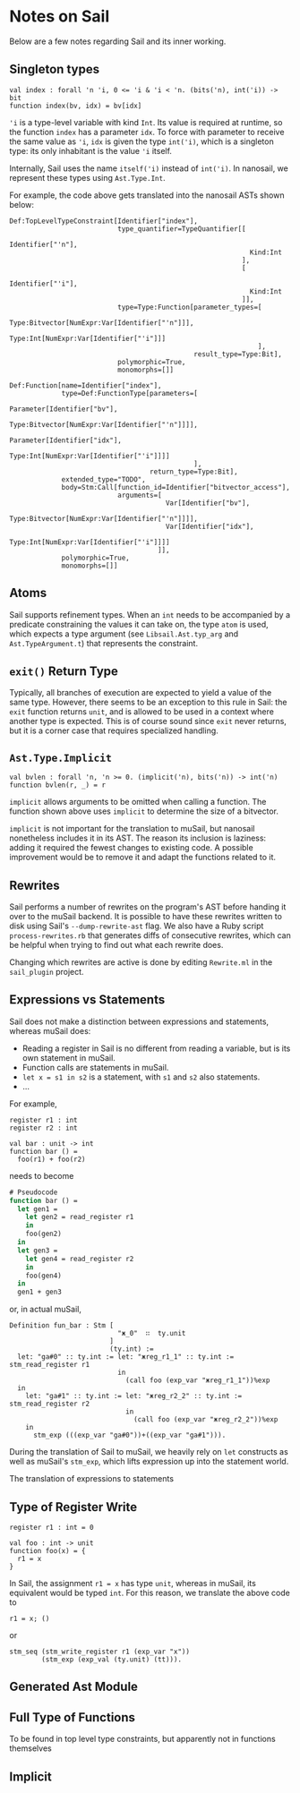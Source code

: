 # Notes on Sail

Below are a few notes regarding Sail and its inner working.

## Singleton types

```sail
val index : forall 'n 'i, 0 <= 'i & 'i < 'n. (bits('n), int('i)) -> bit
function index(bv, idx) = bv[idx]
```
`'i` is a type-level variable with kind `Int`.
Its value is required at runtime, so the function `index` has a parameter `idx`.
To force with parameter to receive the same value as `'i`,
`idx` is given the type `int('i)`, which is a singleton type:
its only inhabitant is the value `'i` itself.

Internally, Sail uses the name `itself('i)` instead of `int('i)`.
In nanosail, we represent these types using `Ast.Type.Int`.

For example, the code above gets translated into the nanosail ASTs shown below:

```text
Def:TopLevelTypeConstraint[Identifier["index"],
                           type_quantifier=TypeQuantifier[[
                                                            Identifier["'n"],
                                                            Kind:Int
                                                          ],
                                                          [
                                                            Identifier["'i"],
                                                            Kind:Int
                                                          ]],
                           type=Type:Function[parameter_types=[
                                                                Type:Bitvector[NumExpr:Var[Identifier["'n"]]],
                                                                Type:Int[NumExpr:Var[Identifier["'i"]]]
                                                              ],
                                              result_type=Type:Bit],
                           polymorphic=True,
                           monomorphs=[]]

Def:Function[name=Identifier["index"],
             type=Def:FunctionType[parameters=[
                                                Parameter[Identifier["bv"],
                                                          Type:Bitvector[NumExpr:Var[Identifier["'n"]]]],
                                                Parameter[Identifier["idx"],
                                                          Type:Int[NumExpr:Var[Identifier["'i"]]]]
                                              ],
                                   return_type=Type:Bit],
             extended_type="TODO",
             body=Stm:Call[function_id=Identifier["bitvector_access"],
                           arguments=[
                                       Var[Identifier["bv"],
                                           Type:Bitvector[NumExpr:Var[Identifier["'n"]]]],
                                       Var[Identifier["idx"],
                                           Type:Int[NumExpr:Var[Identifier["'i"]]]]
                                     ]],
             polymorphic=True,
             monomorphs=[]]
```

## Atoms

Sail supports refinement types.
When an `int` needs to be accompanied by a predicate constraining the values it can take on,
the type `atom` is used, which expects a type argument (see `Libsail.Ast.typ_arg` and `Ast.TypeArgument.t`)
that represents the constraint.

## `exit()` Return Type

Typically, all branches of execution are expected to yield a value of the same type.
However, there seems to be an exception to this rule in Sail:
the `exit` function returns `unit`, and is allowed to be used in a context where another type is expected.
This is of course sound since `exit` never returns, but it is a corner case that requires specialized handling.

## `Ast.Type.Implicit`

```sail
val bvlen : forall 'n, 'n >= 0. (implicit('n), bits('n)) -> int('n)
function bvlen(r, _) = r
```

`implicit` allows arguments to be omitted when calling a function.
The function shown above uses `implicit` to determine the size of a bitvector.

`implicit` is not important for the translation to muSail, but nanosail nonetheless includes it in its AST.
The reason its inclusion is laziness: adding it required the fewest changes to existing code.
A possible improvement would be to remove it and adapt the functions related to it.

## Rewrites

Sail performs a number of rewrites on the program's AST before handing it over to the muSail backend.
It is possible to have these rewrites written to disk using Sail's `--dump-rewrite-ast` flag.
We also have a Ruby script `process-rewrites.rb` that generates diffs of consecutive rewrites,
which can be helpful when trying to find out what each rewrite does.

Changing which rewrites are active is done by editing `Rewrite.ml` in the `sail_plugin` project.

## Expressions vs Statements

Sail does not make a distinction between expressions and statements, whereas muSail does:

* Reading a register in Sail is no different from reading a variable, but is its own statement in muSail.
* Function calls are statements in muSail.
* `let x = s1 in s2` is a statement, with `s1` and `s2` also statements.
* ...

For example,

```sail
register r1 : int
register r2 : int

val bar : unit -> int
function bar () =
  foo(r1) + foo(r2)
```

needs to become

```ocaml
# Pseudocode
function bar () =
  let gen1 = 
    let gen2 = read_register r1
    in
    foo(gen2)
  in
  let gen3 =
    let gen4 = read_register r2
    in
    foo(gen4)
  in
  gen1 + gen3
```

or, in actual muSail,

```coq
Definition fun_bar : Stm [
                           "ж_0"  ∷  ty.unit
                         ]
                         (ty.int) :=
  let: "ga#0" :: ty.int := let: "жreg_r1_1" :: ty.int := stm_read_register r1
                           in
                             (call foo (exp_var "жreg_r1_1"))%exp
  in
    let: "ga#1" :: ty.int := let: "жreg_r2_2" :: ty.int := stm_read_register r2
                             in
                               (call foo (exp_var "жreg_r2_2"))%exp
    in
      stm_exp (((exp_var "ga#0"))+((exp_var "ga#1"))).
```

During the translation of Sail to muSail, we heavily rely
on `let` constructs as well as muSail's `stm_exp`,
which lifts expression up into the statement world.

The translation of expressions to statements 

## Type of Register Write

```sail
register r1 : int = 0

val foo : int -> unit
function foo(x) = {
  r1 = x
}
```

In Sail, the assignment `r1 = x` has type `unit`, whereas
in muSail, its equivalent would be typed `int`.
For this reason, we translate the above code to

```pseudo
r1 = x; ()
```

or

```coq
stm_seq (stm_write_register r1 (exp_var "x"))
        (stm_exp (exp_val (ty.unit) (tt))).
```

## Generated Ast Module

## Full Type of Functions

To be found in top level type constraints, but apparently not in functions themselves

## Implicit
